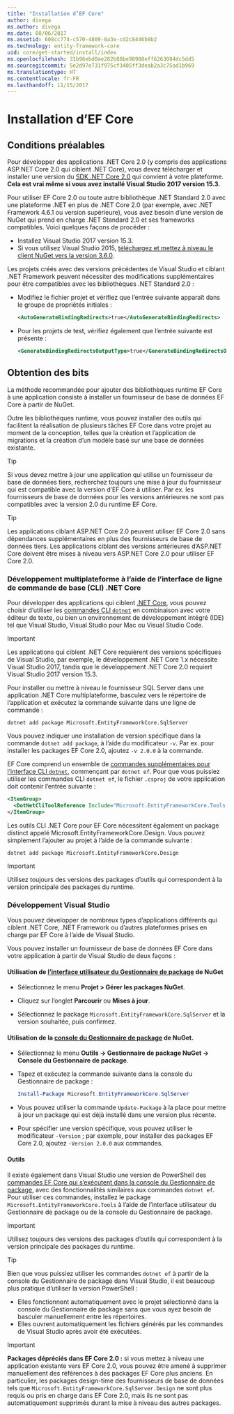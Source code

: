 ```yaml
---
title: "Installation d’EF Core"
author: divega
ms.author: divega
ms.date: 08/06/2017
ms.assetid: 608cc774-c570-4809-8a3e-cd2c8446b8b2
ms.technology: entity-framework-core
uid: core/get-started/install/index
ms.openlocfilehash: 31b96ebd0ae282b88be98988eff6263084dc5dd5
ms.sourcegitcommit: 5e2d97e731f975cf3405ff3deab2a3c75ad1b969
ms.translationtype: HT
ms.contentlocale: fr-FR
ms.lasthandoff: 11/15/2017
---
```

# <a name="installing-ef-core"></a>Installation d’EF Core

## <a name="prerequisites"></a>Conditions préalables

Pour développer des applications .NET Core 2.0 (y compris des applications ASP.NET Core 2.0 qui ciblent .NET Core), vous devez télécharger et installer une version du [SDK .NET Core 2.0](https://www.microsoft.com/net/download/core) qui convient à votre plateforme. **Cela est vrai même si vous avez installé Visual Studio 2017 version 15.3.**

Pour utiliser EF Core 2.0 ou toute autre bibliothèque .NET Standard 2.0 avec une plateforme .NET en plus de .NET Core 2.0 (par exemple, avec .NET Framework 4.6.1 ou version supérieure), vous avez besoin d’une version de NuGet qui prend en charge .NET Standard 2.0 et ses frameworks compatibles. Voici quelques façons de procéder :

* Installez Visual Studio 2017 version 15.3.
* Si vous utilisez Visual Studio 2015, [téléchargez et mettez à niveau le client NuGet vers la version 3.6.0](https://www.nuget.org/downloads).

Les projets créés avec des versions précédentes de Visual Studio et ciblant .NET Framework peuvent nécessiter des modifications supplémentaires pour être compatibles avec les bibliothèques .NET Standard 2.0 :

* Modifiez le fichier projet et vérifiez que l’entrée suivante apparaît dans le groupe de propriétés initiales :
  ``` xml
  <AutoGenerateBindingRedirects>true</AutoGenerateBindingRedirects>
  ```

* Pour les projets de test, vérifiez également que l’entrée suivante est présente :
  ``` xml
  <GenerateBindingRedirectsOutputType>true</GenerateBindingRedirectsOutputType>
  ```

## <a name="getting-the-bits"></a>Obtention des bits
La méthode recommandée pour ajouter des bibliothèques runtime EF Core à une application consiste à installer un fournisseur de base de données EF Core à partir de NuGet.

Outre les bibliothèques runtime, vous pouvez installer des outils qui facilitent la réalisation de plusieurs tâches EF Core dans votre projet au moment de la conception, telles que la création et l’application de migrations et la création d’un modèle basé sur une base de données existante.

> [!TIP]  
> Si vous devez mettre à jour une application qui utilise un fournisseur de base de données tiers, recherchez toujours une mise à jour du fournisseur qui est compatible avec la version d’EF Core à utiliser. Par ex. les fournisseurs de base de données pour les versions antérieures ne sont pas compatibles avec la version 2.0 du runtime EF Core.  

> [!TIP]  
> Les applications ciblant ASP.NET Core 2.0 peuvent utiliser EF Core 2.0 sans dépendances supplémentaires en plus des fournisseurs de base de données tiers. Les applications ciblant des versions antérieures d’ASP.NET Core doivent être mises à niveau vers ASP.NET Core 2.0 pour utiliser EF Core 2.0.

<a name="cli"></a>
### <a name="cross-platform-development-using-the-net-core-command-line-interface-cli"></a>Développement multiplateforme à l’aide de l’interface de ligne de commande de base (CLI) .NET Core

Pour développer des applications qui ciblent [.NET Core](https://www.microsoft.com/net/download/core), vous pouvez choisir d’utiliser les [commandes CLI `dotnet`](https://docs.microsoft.com/dotnet/core/tools/) en combinaison avec votre éditeur de texte, ou bien un environnement de développement intégré (IDE) tel que Visual Studio, Visual Studio pour Mac ou Visual Studio Code.

> [!IMPORTANT]  
> Les applications qui ciblent .NET Core requièrent des versions spécifiques de Visual Studio, par exemple, le développement .NET Core 1.x nécessite Visual Studio 2017, tandis que le développement .NET Core 2.0 requiert Visual Studio 2017 version 15.3.

Pour installer ou mettre à niveau le fournisseur SQL Server dans une application .NET Core multiplateforme, basculez vers le répertoire de l’application et exécutez la commande suivante dans une ligne de commande :

``` Console
dotnet add package Microsoft.EntityFrameworkCore.SqlServer
```

Vous pouvez indiquer une installation de version spécifique dans la commande `dotnet add package`, à l’aide du modificateur `-v`. Par ex. pour installer les packages EF Core 2.0, ajoutez `-v 2.0.0` à la commande.

EF Core comprend un ensemble de [commandes supplémentaires pour l’interface CLI `dotnet`](../../miscellaneous/cli/dotnet.md), commençant par `dotnet ef`. Pour que vous puissiez utiliser les commandes CLI `dotnet ef`, le fichier `.csproj` de votre application doit contenir l’entrée suivante :

``` xml
<ItemGroup>
  <DotNetCliToolReference Include="Microsoft.EntityFrameworkCore.Tools.DotNet" Version="2.0.0" />
</ItemGroup>
```

Les outils CLI .NET Core pour EF Core nécessitent également un package distinct appelé Microsoft.EntityFrameworkCore.Design. Vous pouvez simplement l’ajouter au projet à l’aide de la commande suivante :

``` Console
dotnet add package Microsoft.EntityFrameworkCore.Design
```

> [!IMPORTANT]  
> Utilisez toujours des versions des packages d’outils qui correspondent à la version principale des packages du runtime.

<a name="visual-studio"></a>
### <a name="visual-studio-development"></a>Développement Visual Studio

Vous pouvez développer de nombreux types d’applications différents qui ciblent .NET Core, .NET Framework ou d’autres plateformes prises en charge par EF Core à l’aide de Visual Studio.

Vous pouvez installer un fournisseur de base de données EF Core dans votre application à partir de Visual Studio de deux façons :

#### <a name="using-nugets-package-manager-user-interfacehttpsdocsmicrosoftcomnugettoolspackage-manager-ui"></a>Utilisation de [l’interface utilisateur du Gestionnaire de package](https://docs.microsoft.com/nuget/tools/package-manager-ui) de NuGet

* Sélectionnez le menu **Projet > Gérer les packages NuGet**.

* Cliquez sur l’onglet **Parcourir** ou **Mises à jour**.

* Sélectionnez le package `Microsoft.EntityFrameworkCore.SqlServer` et la version souhaitée, puis confirmez.

#### <a name="using-nugets-package-manager-console-pmchttpsdocsmicrosoftcomnugettoolspackage-manager-console"></a>Utilisation de la [console du Gestionnaire de package](https://docs.microsoft.com/nuget/tools/package-manager-console) de NuGet.

* Sélectionnez le menu **Outils -> Gestionnaire de package NuGet -> Console du Gestionnaire de package**.

* Tapez et exécutez la commande suivante dans la console du Gestionnaire de package :

  ``` PowerShell  
  Install-Package Microsoft.EntityFrameworkCore.SqlServer
  ```
* Vous pouvez utiliser la commande `Update-Package` à la place pour mettre à jour un package qui est déjà installé dans une version plus récente.

* Pour spécifier une version spécifique, vous pouvez utiliser le modificateur `-Version` ; par exemple, pour installer des packages EF Core 2.0, ajoutez `-Version 2.0.0` aux commandes.

#### <a name="tools"></a>Outils

Il existe également dans Visual Studio une version de PowerShell des [commandes EF Core qui s’exécutent dans la console du Gestionnaire de package](../../miscellaneous/cli/powershell.md), avec des fonctionnalités similaires aux commandes `dotnet ef`. Pour utiliser ces commandes, installez le package `Microsoft.EntityFrameworkCore.Tools` à l’aide de l’interface utilisateur du Gestionnaire de package ou de la console du Gestionnaire de package.

> [!IMPORTANT]  
> Utilisez toujours des versions des packages d’outils qui correspondent à la version principale des packages du runtime.

> [!TIP]  
> Bien que vous puissiez utiliser les commandes `dotnet ef` à partir de la console du Gestionnaire de package dans Visual Studio, il est beaucoup plus pratique d’utiliser la version PowerShell :
> * Elles fonctionnent automatiquement avec le projet sélectionné dans la console du Gestionnaire de package sans que vous ayez besoin de basculer manuellement entre les répertoires.  
> * Elles ouvrent automatiquement les fichiers générés par les commandes de Visual Studio après avoir été exécutées.

> [!IMPORTANT]  
> **Packages dépréciés dans EF Core 2.0 :** si vous mettez à niveau une application existante vers EF Core 2.0, vous pouvez être amené à supprimer manuellement des références à des packages EF Core plus anciens. En particulier, les packages design-time des fournisseurs de base de données tels que `Microsoft.EntityFrameworkCore.SqlServer.Design` ne sont plus requis ou pris en charge dans EF Core 2.0, mais ils ne sont pas automatiquement supprimés durant la mise à niveau des autres packages.
